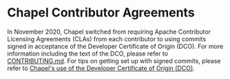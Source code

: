 Chapel Contributor Agreements
=============================

In November 2020, Chapel switched from requiring Apache Contributor
Licensing Agreements (CLAs) from each contributor to using commits
signed in acceptance of the Developer Certificate of Origin (DCO).
For more information including the text of the DCO, please refer to
[CONTRIBUTING.md][0].  For tips on getting set up with signed commits,
please refer to [Chapel's use of the Developer Certificate of Origin
(DCO)][1].

[0]: https://github.com/chapel-lang/chapel/blob/master/.github/CONTRIBUTING.md
[1]: ../bestPractices/DCO.rst
